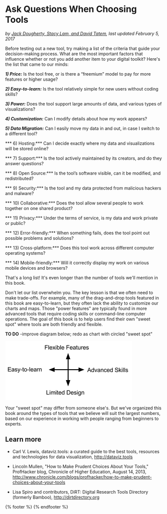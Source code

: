 # Ask Questions When Choosing Tools
*by [Jack Dougherty, Stacy Lam, and David Tatem](../../introduction/who.md), last updated February 5, 2017*

Before testing out a new tool, try making a list of the criteria that guide your decision-making process. What are the most important factors that influence whether or not you add another item to your digital toolkit? Here's the list that came to our minds:

***1) Price:*** Is the tool free, or is there a “freemium” model to pay for more features or higher usage?

***2) Easy-to-learn:*** Is the tool relatively simple for new users without coding skills?

***3) Power:*** Does the tool support large amounts of data, and various types of visualizations?

***4) Customization:*** Can I modify details about how my work appears?

***5) Data Migration:*** Can I easily move my data in and out, in case I switch to a different tool?

*** 6) Hosting:*** Can I decide exactly where my data and visualizations will be stored online?

*** 7) Support:*** Is the tool actively maintained by its creators, and do they answer questions?

*** 8) Open Source:*** Is the tool’s software visible, can it be modified, and redistributed?

*** 9) Security:*** Is the tool and my data protected from malicious hackers and malware?

*** 10) Collaborative:*** Does the tool allow several people to work together on one shared product?

*** 11) Privacy:*** Under the terms of service, is my data and work private or public?

*** 12) Error-friendly:*** When something fails, does the tool point out possible problems and solutions?

*** 13) Cross-platform:*** Does this tool work across different computer operating systems?

*** 14) Mobile-friendly:*** Will it correctly display my work on various mobile devices and browsers?

That's a long list! It's even longer than the number of tools we'll mention in this book.

Don't let our list overwhelm you. The key lesson is that we often need to make trade-offs. For example, many of the drag-and-drop tools featured in this book are easy-to-learn, but they often lack the ability to customize our charts and maps. Those "power features" are typically found in more advanced tools that require coding skills or command-line computer operations. The goal of this book is to help users find their own "sweet spot" where tools are both friendly and flexible.

**TO DO**
-improve diagram below; redo as chart with circled "sweet spot"

![](ToolTradeoffs.png)

Your "sweet spot" may differ from someone else's. But we've organized this book around the types of tools that we believe will suit the largest numbers, based on our experience in working with  people ranging from beginners to experts.

## Learn more

- Carl V. Lewis, dataviz.tools: a curated guide to the best tools, resources and technologies for data visualization, http://dataviz.tools

- Lincoln Mullen, "How to Make Prudent Choices About Your Tools," ProfHacker blog, Chronicle of Higher Education, August 14, 2013, http://www.chronicle.com/blogs/profhacker/how-to-make-prudent-choices-about-your-tools

- Lisa Spiro and contributors, DiRT: Digital Research Tools Directory (formerly Bamboo), http://dirtdirectory.org

{% footer %}
{% endfooter %}

